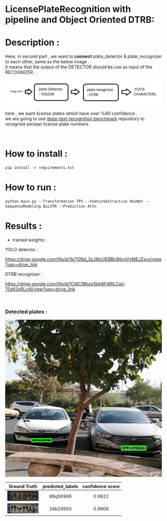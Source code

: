 # LicensePlateRecognition with pipeline and Object Oriented DTRB:


# Description :
Here, in second part ,  we want to **connect** plate_detector & plate_recognizer to each other, same as the below image . <br/>
it means that the output of the DETECTOR should be use as input of the RECOGNIZER . 

<p float="center">
    <img src  = "assets/Capture.JPG" width=600 /> 
</p>

here , we want license plates which have over %80 confidence . <br/>
we are going to use [deep-text-recognition-benchmark](https://github.com/clovaai/deep-text-recognition-benchmark/tree/master) repository to recognize persian license plate numbers .


<br/>

# How to install :
```
pip install -r requirements.txt
```
# How to run :
```
python main.py --Transformation TPS --FeatureExtraction ResNet --SequenceModeling BiLSTM --Prediction Attn 
```


# Results :

+ trained weights : <br/>

YOLO detector : <br/>

https://drive.google.com/file/d/1ki7GNd_3zJ8bUIEBBc8tkyiVvMEJZsvs/view?usp=drive_link

DTRB recognizer : <br/>

https://drive.google.com/file/d/1CI6C9ButxSbk8FdWLCwl-70z63sRLci6/view?usp=drive_link


<br/>

### Detected plates :
![](io/output/x.jpg "1") 

|    Ground Truth  | predicted_labels | confidence score |
|:-------------------------------------:| :-------------------------------------:| :-------------------------------------:|
| ![](io/output/x_cropped0.jpg "1") | 89q56966 | 0.9922
| ![](io/output/x_cropped1.jpg "1") | 34b29850 | 0.9906
